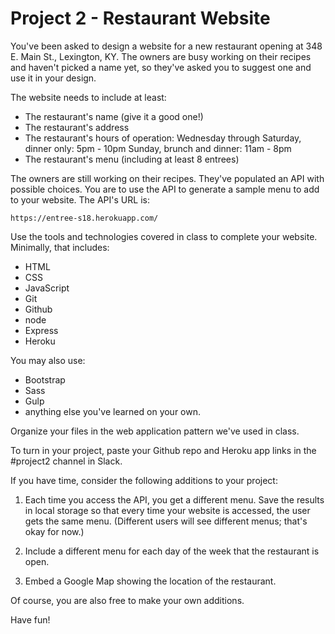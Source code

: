 # Project 2 - Restaurant Website

You've been asked to design a website for a new restaurant opening at
348 E. Main St., Lexington, KY. The owners are busy working on their 
recipes and haven't picked a name yet, so they've asked you to suggest
one and use it in your design.

The website needs to include at least:
- The restaurant's name (give it a good one!)
- The restaurant's address
- The restaurant's hours of operation:
	Wednesday through Saturday, dinner only: 5pm - 10pm
	Sunday, brunch and dinner: 11am - 8pm
- The restaurant's menu (including at least 8 entrees)

The owners are still working on their recipes. They've populated an
API with possible choices. You are to use the API to generate a sample
menu to add to your website. The API's URL is:

	https://entree-s18.herokuapp.com/

Use the tools and technologies covered in class to complete your website.
Minimally, that includes:
- HTML
- CSS
- JavaScript
- Git
- Github
- node
- Express
- Heroku

You may also use:
- Bootstrap
- Sass
- Gulp
- anything else you've learned on your own.

Organize your files in the web application pattern we've used in class.

To turn in your project, paste your Github repo and Heroku app links in
the #project2 channel in Slack.

If you have time, consider the following additions to your project:

1. Each time you access the API, you get a different menu. Save the
results in local storage so that every time your website is accessed, 
the user gets the same menu. (Different users will see different menus;
that's okay for now.)

2. Include a different menu for each day of the week that the restaurant
is open.

3. Embed a Google Map showing the location of the restaurant.

Of course, you are also free to make your own additions.

Have fun!

